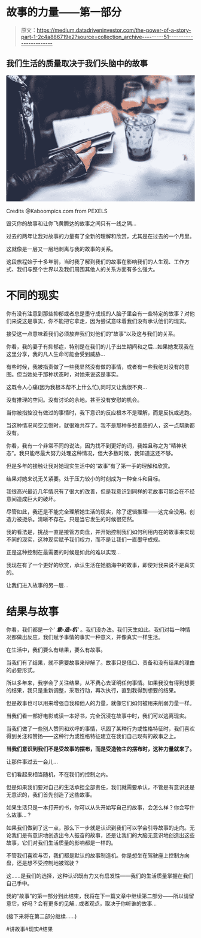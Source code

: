 # 故事的力量——第一部分

> 原文：<https://medium.datadriveninvestor.com/the-power-of-a-story-part-1-2c4a886719e2?source=collection_archive---------51----------------------->

## 我们生活的质量取决于我们头脑中的故事

![](img/9816cf9f2f6c7ee18543a8c6ad34d17a.png)

Credits @Kaboompics.com from PEXELS

毁灭你的故事和让你飞黄腾达的故事之间只有一线之隔…

过去的两年让我对故事的力量有了全新的理解和欣赏，尤其是在过去的一个月里。

这就像是一层又一层地剥离与我的故事的关系。

这段旅程始于十多年前，当时我了解到我们的故事在影响我们的人生观、工作方式、我们与整个世界以及我们周围其他人的关系方面有多么强大。

# 不同的现实

你有没有注意到那些抑郁或者总是墨守成规的人脑子里会有一些特定的故事？对他们来说这是事实，你不能把它拿走，因为尝试意味着我们没有承认他们的现实。

接受这一点意味着我们必须放弃我们对他们的“故事”以及这与我们的关系。

你看，我的妻子有抑郁症，特别是在我们的儿子出生期间和之后…如果她发现我在这里分享，我的凡人生命可能会受到威胁…

有些时候，我被指责做了一些我显然没有做的事情，或者有一些我绝对没有的意图。但当她处于那种状态时，对她来说这是事实。

这既令人心痛(因为我根本帮不上什么忙),同时又让我很不爽…

没有推理的空间。没有讨论的余地。甚至没有安慰的机会。

当你被指控没有做过的事情时，我下意识的反应根本不是理解，而是反抗或逃跑。

当这种情况司空见惯时，就很难共存了。我不是那种多愁善感的人，这一点帮助都没有。

你看，我有一个非常不同的说法，因为找不到更好的词，我姑且称之为“精神状态”。我只能尽最大努力处理这种情况，但大多数时候，我知道这还不够。

但是多年的接触让我对她现实生活中的“故事”有了第一手的理解和欣赏。

结果对她来说无关紧要。处于压力较小的时刻成为一种奋斗和目标。

我很高兴最近几年情况有了很大的改善，但是我意识到同样的老故事可能会在不经意间造成巨大的破坏。

尽管如此，我还是不能完全理解她生活的现实，除了逻辑推理——这完全没用。创造力被扼杀。清晰不存在。只是当它发生的时候很茫然。

我的看法是，挑战一直是接管方向盘，并开始控制我们如何利用内在的故事来实现不同的现实，这种现实赋予我们权力，而不是让我们一直墨守成规。

正是这种控制在最需要的时候是如此的难以实现…

我现在有了一个更好的欣赏，承认生活在她脑海中的故事，即使对我来说不是真实的。

让我们进入故事的另一层…

# 结果与故事

你看，我们都是一个' ***意-造-机'*** 。我们没办法。我们天生如此。我们对每一种情况都做出反应，我们赋予事情的事实一种意义，并像真实一样生活。

在生活中，我们要么有结果，要么有故事。

当我们有了结果，就不需要故事来辩解了。故事只是借口、责备和没有结果的理由的必要形式。

所以多年来，我学会了关注结果，从不费心去证明任何事情。如果我没有得到想要的结果，我只是重新调整，采取行动，再次执行，直到我得到想要的结果。

但是故事也可以用来增强自我和他人的力量，就像它们如何被用来削弱力量一样。

当我们看一部好电影或读一本好书，完全沉浸在故事中时，我们可以逃离现实。

当我们做了一些别人赞同和欢呼的事情，巩固了某种行为或性格特征时，我们喜欢得到关注和赞扬——这种行为或性格特征建立在我们自己现有的故事之上。

**当我们意识到我们不是受故事的摆布，而是受造物主的摆布时，这种力量就来了。**

让那件事过去一会儿…

它们看起来相当随机，不在我们的控制之内。

但是如果我们要对自己的生活承担全部责任，我们就需要承认，不管是有意识还是无意识的，我们首先创造了这些故事。

如果生活只是一本打开的书，你可以从头开始写自己的故事，会怎么样？你会写什么故事…？

如果我们做到了这一点，那么下一步就是认识到我们可以学会引导故事的走向。无论我们是有意识地创造出令人振奋的故事，还是让我们的大脑无意识地创造出这些故事，它们对我们生活质量的影响都是一样的。

不管我们喜欢与否，我们都是默认的故事制造机。你是想坐在驾驶座上控制方向盘，还是想不受控制地被驾驶？

这……是我们的选择，这种认识既有力又有启发性——我们的生活质量掌握在我们自己手中。

我的“故事”的第一部分到此结束，我将在下一篇文章中继续第二部分——所以请留意它，好吗？会有更多的见解…或者观点，取决于你听谁的故事…

(接下来将在第二部分继续……)

#讲故事#现实#结果